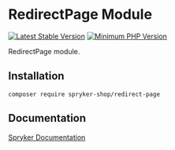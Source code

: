 # RedirectPage Module
[![Latest Stable Version](https://poser.pugx.org/spryker-shop/redirect-page/v/stable.svg)](https://packagist.org/packages/spryker-shop/redirect-page)
[![Minimum PHP Version](https://img.shields.io/badge/php-%3E%3D%208.1-8892BF.svg)](https://php.net/)

RedirectPage module.

## Installation

```
composer require spryker-shop/redirect-page
```

## Documentation

[Spryker Documentation](https://docs.spryker.com)
